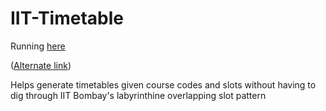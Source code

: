 IIT-Timetable
=============

Running [here](home.iitb.ac.in/~manishg/Stuff/timetable/)

([Alternate link](http://home.iitb.ac.in/~manishg/Stuff/timetable))

Helps generate timetables given course codes and slots without having to dig through IIT Bombay's labyrinthine overlapping slot pattern
